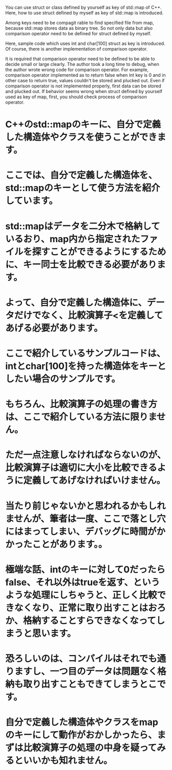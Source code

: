 You can use struct or class defined by yourself as key of std::map of C++.
Here, how to use struct defined by myself as key of std::map is introduced.

Among keys need to be compagit rable to find specified file from map, because std::map stores data as binary tree.
So not only data but also comparison operator need to be defined for struct defined by myself.

Here, sample code which uses int and char[100] struct as key is introduced.
Of course, there is another implementation of comparison operator.

It is required that comparison operator need to be defined to be able to decide small or large clearly.
The author took a long time to debug, when the author wrote wrong code for comparison operator.
For example, comparison operator implemented as to return false when int key is 0 and in other case to return true, values couldn't be stored and plucked out.
Even if comparison operator is not implemented properly, first data can be stored and plucked out.
If behavior seems wrong when struct defined by yourself used as key of map, first, you should check process of comparison operator. 

# C++のstd::mapのキーに、自分で定義した構造体やクラスを使うことができます。
# ここでは、自分で定義した構造体を、std::mapのキーとして使う方法を紹介しています。
# std::mapはデータを二分木で格納しているおり、map内から指定されたファイルを探すことができるようにするために、キー同士を比較できる必要があります。
# よって、自分で定義した構造体に、データだけでなく、比較演算子<を定義してあげる必要があります。

# ここで紹介しているサンプルコードは、intとchar[100]を持った構造体をキーとしたい場合のサンプルです。
# もちろん、比較演算子の処理の書き方は、ここで紹介している方法に限りません。

# ただ一点注意しなければならないのが、比較演算子は適切に大小を比較できるように定義してあげなければいけません。
# 当たり前じゃないかと思われるかもしれませんが、筆者は一度、ここで落とし穴にはまってしまい、デバッグに時間がかかったことがあります。。
# 極端な話、intのキーに対して0だったらfalse、それ以外はtrueを返す、というような処理にしちゃうと、正しく比較できなくなり、正常に取り出すことはおろか、格納することすらできなくなってしまうと思います。
# 恐ろしいのは、コンパイルはそれでも通りますし、一つ目のデータは問題なく格納も取り出すこともできてしまうとこです。
# 自分で定義した構造体やクラスをmapのキーにして動作がおかしかったら、まずは比較演算子の処理の中身を疑ってみるといいかも知れません。
